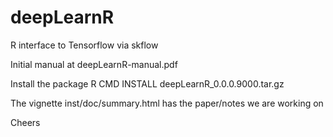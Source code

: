 # deepLearnR

R interface to Tensorflow via skflow

Initial manual at deepLearnR-manual.pdf

Install the package R CMD INSTALL deepLearnR_0.0.0.9000.tar.gz

The vignette inst/doc/summary.html has the paper/notes we are working on

Cheers
<k/>
